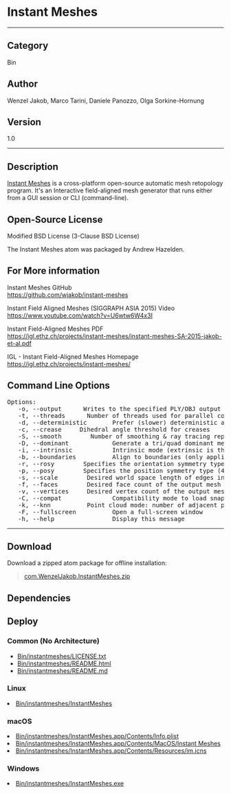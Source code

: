 # Instant Meshes
___

## Category
Bin

## Author
Wenzel Jakob, Marco Tarini, Daniele Panozzo, Olga Sorkine-Hornung

## Version
1.0

___

## Description
<p><a href="https://github.com/wjakob/instant-meshes">Instant Meshes</a> is a cross-platform open-source automatic mesh retopology program. It's an Interactive field-aligned mesh generator that runs either from a GUI session or CLI (command-line).</p>

<h2>Open-Source License</h2>
<p>Modified BSD License (3-Clause BSD License)</p>
<p>The Instant Meshes atom was packaged by Andrew Hazelden.</p>


<h2>For More information</h2>
<p>Instant Meshes GitHub<br>
<a href="https://github.com/wjakob/instant-meshes">https://github.com/wjakob/instant-meshes</a></p>

<p>Instant Field Aligned Meshes (SIGGRAPH ASIA 2015) Video<br>
<a href="https://www.youtube.com/watch?v=U6wtw6W4x3I">https://www.youtube.com/watch?v=U6wtw6W4x3I</a></p>

<p>Instant Field-Aligned Meshes PDF<br>
<a href="https://igl.ethz.ch/projects/instant-meshes/i
nstant-meshes-SA-2015-jakob-et-al.pdf">https://igl.ethz.ch/projects/instant-meshes/instant-meshes-SA-2015-jakob-et-al.pdf</a></p>

<p>IGL - Instant Field-Aligned Meshes Homepage<br>
<a href="https://igl.ethz.ch/projects/instant-meshes/">https://igl.ethz.ch/projects/instant-meshes/</a></p>

<h2>Command Line Options</h2>

<pre>
Options:
   -o, --output <output>     Writes to the specified PLY/OBJ output file in batch mode
   -t, --threads <count>     Number of threads used for parallel computations
   -d, --deterministic       Prefer (slower) deterministic algorithms
   -c, --crease <degrees>    Dihedral angle threshold for creases
   -S, --smooth <iter>       Number of smoothing & ray tracing reprojection steps (default: 2)
   -D, --dominant            Generate a tri/quad dominant mesh instead of a pure tri/quad mesh
   -i, --intrinsic           Intrinsic mode (extrinsic is the default)
   -b, --boundaries          Align to boundaries (only applies when the mesh is not closed)
   -r, --rosy <number>       Specifies the orientation symmetry type (2, 4, or 6)
   -p, --posy <number>       Specifies the position symmetry type (4 or 6)
   -s, --scale <scale>       Desired world space length of edges in the output
   -f, --faces <count>       Desired face count of the output mesh
   -v, --vertices <count>    Desired vertex count of the output mesh
   -C, --compat              Compatibility mode to load snapshots from old software versions
   -k, --knn <count>         Point cloud mode: number of adjacent points to consider
   -F, --fullscreen          Open a full-screen window
   -h, --help                Display this message
</pre>


___

## Download

Download a zipped atom package for offline installation:
> [com.WenzelJakob.InstantMeshes.zip](https://gitlab.com/WeSuckLess/Reactor/-/archive/master/Reactor-master.zip?path=Atoms/com.WenzelJakob.InstantMeshes)  

## Dependencies

## Deploy

### Common (No Architecture)

<ul>
<li><a href="https://gitlab.com/WeSuckLess/Reactor/-/blob/master/Atoms/com.WenzelJakob.InstantMeshes/Bin/instantmeshes/LICENSE.txt?ref_type=heads">Bin/instantmeshes/LICENSE.txt</a></li>
<li><a href="https://gitlab.com/WeSuckLess/Reactor/-/blob/master/Atoms/com.WenzelJakob.InstantMeshes/Bin/instantmeshes/README.html?ref_type=heads">Bin/instantmeshes/README.html</a></li>
<li><a href="https://gitlab.com/WeSuckLess/Reactor/-/blob/master/Atoms/com.WenzelJakob.InstantMeshes/Bin/instantmeshes/README.md?ref_type=heads">Bin/instantmeshes/README.md</a></li>
</ul>

### Linux

<li><a href="https://gitlab.com/WeSuckLess/Reactor/-/blob/master/Atoms/com.WenzelJakob.InstantMeshes/Linux/Bin/instantmeshes/InstantMeshes?ref_type=heads">Bin/instantmeshes/InstantMeshes</a></li>

### macOS

<li><a href="https://gitlab.com/WeSuckLess/Reactor/-/blob/master/Atoms/com.WenzelJakob.InstantMeshes/Mac/Bin/instantmeshes/InstantMeshes.app/Contents/Info.plist?ref_type=heads">Bin/instantmeshes/InstantMeshes.app/Contents/Info.plist</a></li>
<li><a href="https://gitlab.com/WeSuckLess/Reactor/-/blob/master/Atoms/com.WenzelJakob.InstantMeshes/Mac/Bin/instantmeshes/InstantMeshes.app/Contents/MacOS/Instant Meshes?ref_type=heads">Bin/instantmeshes/InstantMeshes.app/Contents/MacOS/Instant Meshes</a></li>
<li><a href="https://gitlab.com/WeSuckLess/Reactor/-/blob/master/Atoms/com.WenzelJakob.InstantMeshes/Mac/Bin/instantmeshes/InstantMeshes.app/Contents/Resources/im.icns?ref_type=heads">Bin/instantmeshes/InstantMeshes.app/Contents/Resources/im.icns</a></li>

### Windows

<li><a href="https://gitlab.com/WeSuckLess/Reactor/-/blob/master/Atoms/com.WenzelJakob.InstantMeshes/Windows/Bin/instantmeshes/InstantMeshes.exe?ref_type=heads">Bin/instantmeshes/InstantMeshes.exe</a></li>

